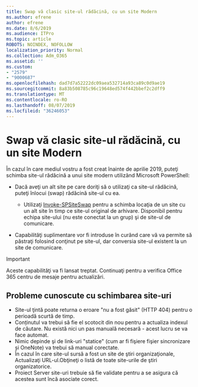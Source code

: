 ```yaml
---
title: Swap vă clasic site-ul rădăcină, cu un site Modern
ms.author: efrene
author: efrene
ms.date: 8/6/2019
ms.audience: ITPro
ms.topic: article
ROBOTS: NOINDEX, NOFOLLOW
localization_priority: Normal
ms.collection: Adm_O365
ms.assetid: ''
ms.custom:
- "2579"
- "9000687"
ms.openlocfilehash: dad7d7a52222dc09aea532714a93ca89c0d9ae19
ms.sourcegitcommit: 8a83b508785c96c19648ed574f442bbef2c2dff9
ms.translationtype: MT
ms.contentlocale: ro-RO
ms.lasthandoff: 08/07/2019
ms.locfileid: "36246053"
---
```

# <a name="swap-your-classic-root-site-with-a-modern-site"></a>Swap vă clasic site-ul rădăcină, cu un site Modern

În cazul în care mediul vostru a fost creat înainte de aprilie 2019, puteţi schimba site-ul rădăcină a unui site modern utilizând Microsoft PowerShell:

- Dacă aveţi un alt site pe care doriţi să o utilizaţi ca site-ul rădăcină, puteţi înlocui (swap) rădăcină site-ul cu ea. 
    - Utilizaţi [Invoke-SPSiteSwap](https://docs.microsoft.com/powershell/module/sharepoint-online/invoke-spositeswap?view=sharepoint-ps) pentru a schimba locaţia de un site cu un alt site în timp ce site-ul original de arhivare. Disponibil pentru echipa site-ului (nu este conectat la un grup) şi de site-ul de comunicare. 

- Capabilităţi suplimentare vor fi introduse în curând care vă va permite să păstraţi folosind conţinut pe site-ul, dar conversia site-ul existent la un site de comunicare. 
>[!Important]
>Aceste capabilităţi va fi lansat treptat. Continuaţi pentru a verifica Office 365 centru de mesaje pentru actualizări. 

## <a name="known-issues-with-swapping-sites"></a>Probleme cunoscute cu schimbarea site-uri

- Site-ul ţintă poate returna o eroare "nu a fost găsit" (HTTP 404) pentru o perioadă scurtă de timp.
- Conținutul va trebui să fie el scotocit din nou pentru a actualiza indexul de căutare. Nu există nici un pas manuală necesară - acest lucru se va face automat.
- Nimic depinde şi de link-uri "statice" (cum ar fi fişiere fişier sincronizare și OneNote) va trebui să manual corectate.
- În cazul în care site-ul sursă a fost un site de ştiri organizaţionale, Actualizaţi URL-ul.Obţineţi o listă de toate site-urile de ştiri organizatorice.
- Proiect Server site-uri trebuie să fie validate pentru a se asigura că acestea sunt încă asociate corect.





